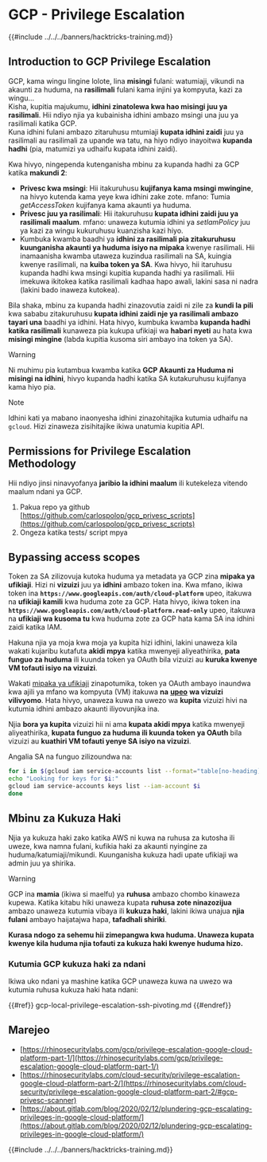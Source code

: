 # GCP - Privilege Escalation

{{#include ../../../banners/hacktricks-training.md}}

## Introduction to GCP Privilege Escalation <a href="#introduction-to-gcp-privilege-escalation" id="introduction-to-gcp-privilege-escalation"></a>

GCP, kama wingu lingine lolote, lina **misingi** fulani: watumiaji, vikundi na akaunti za huduma, na **rasilimali** fulani kama injini ya kompyuta, kazi za wingu…\
Kisha, kupitia majukumu, **idhini zinatolewa kwa hao misingi juu ya rasilimali**. Hii ndiyo njia ya kubainisha idhini ambazo msingi una juu ya rasilimali katika GCP.\
Kuna idhini fulani ambazo zitaruhusu mtumiaji **kupata idhini zaidi** juu ya rasilimali au rasilimali za upande wa tatu, na hiyo ndiyo inayoitwa **kupanda hadhi** (pia, matumizi ya udhaifu kupata idhini zaidi).

Kwa hivyo, ningependa kutenganisha mbinu za kupanda hadhi za GCP katika **makundi 2**:

- **Privesc kwa msingi**: Hii itakuruhusu **kujifanya kama msingi mwingine**, na hivyo kutenda kama yeye kwa idhini zake zote. mfano: Tumia _getAccessToken_ kujifanya kama akaunti ya huduma.
- **Privesc juu ya rasilimali**: Hii itakuruhusu **kupata idhini zaidi juu ya rasilimali maalum**. mfano: unaweza kutumia idhini ya _setIamPolicy_ juu ya kazi za wingu kukuruhusu kuanzisha kazi hiyo.
- Kumbuka kwamba baadhi ya **idhini za rasilimali pia zitakuruhusu kuunganisha akaunti ya huduma isiyo na mipaka** kwenye rasilimali. Hii inamaanisha kwamba utaweza kuzindua rasilimali na SA, kuingia kwenye rasilimali, na **kuiba token ya SA**. Kwa hivyo, hii itaruhusu kupanda hadhi kwa msingi kupitia kupanda hadhi ya rasilimali. Hii imekuwa ikitokea katika rasilimali kadhaa hapo awali, lakini sasa ni nadra (lakini bado inaweza kutokea).

Bila shaka, mbinu za kupanda hadhi zinazovutia zaidi ni zile za **kundi la pili** kwa sababu zitakuruhusu **kupata idhini zaidi nje ya rasilimali ambazo tayari una** baadhi ya idhini. Hata hivyo, kumbuka kwamba **kupanda hadhi katika rasilimali** kunaweza pia kukupa ufikiaji wa **habari nyeti** au hata kwa **misingi mingine** (labda kupitia kusoma siri ambayo ina token ya SA).

> [!WARNING]
> Ni muhimu pia kutambua kwamba katika **GCP Akaunti za Huduma ni misingi na idhini**, hivyo kupanda hadhi katika SA kutakuruhusu kujifanya kama hiyo pia.

> [!NOTE]
> Idhini kati ya mabano inaonyesha idhini zinazohitajika kutumia udhaifu na `gcloud`. Hizi zinaweza zisihitajike ikiwa unatumia kupitia API.

## Permissions for Privilege Escalation Methodology

Hii ndiyo jinsi ninavyofanya **jaribio la idhini maalum** ili kutekeleza vitendo maalum ndani ya GCP.

1. Pakua repo ya github [https://github.com/carlospolop/gcp_privesc_scripts](https://github.com/carlospolop/gcp_privesc_scripts)
2. Ongeza katika tests/ script mpya

## Bypassing access scopes <a href="#bypassing-access-scopes" id="bypassing-access-scopes"></a>

Token za SA zilizovuja kutoka huduma ya metadata ya GCP zina **mipaka ya ufikiaji**. Hizi ni **vizuizi** juu ya **idhini** ambazo token ina. Kwa mfano, ikiwa token ina **`https://www.googleapis.com/auth/cloud-platform`** upeo, itakuwa na **ufikiaji kamili** kwa huduma zote za GCP. Hata hivyo, ikiwa token ina **`https://www.googleapis.com/auth/cloud-platform.read-only`** upeo, itakuwa na **ufikiaji wa kusoma tu** kwa huduma zote za GCP hata kama SA ina idhini zaidi katika IAM.

Hakuna njia ya moja kwa moja ya kupita hizi idhini, lakini unaweza kila wakati kujaribu kutafuta **akidi mpya** katika mwenyeji aliyeathirika, **pata funguo za huduma** ili kuunda token ya OAuth bila vizuizi au **kuruka kwenye VM tofauti isiyo na vizuizi**.

Wakati [mipaka ya ufikiaji](https://cloud.google.com/compute/docs/access/service-accounts#accesscopesiam) zinapotumika, token ya OAuth ambayo inaundwa kwa ajili ya mfano wa kompyuta (VM) itakuwa **na** [**upeo**](https://oauth.net/2/scope/) **wa vizuizi vilivyomo**. Hata hivyo, unaweza kuwa na uwezo wa **kupita** vizuizi hivi na kutumia idhini ambazo akaunti iliyovunjika ina.

Njia **bora ya kupita** vizuizi hii ni ama **kupata akidi mpya** katika mwenyeji aliyeathirika, **kupata funguo za huduma ili kuunda token ya OAuth** bila vizuizi au **kuathiri VM tofauti yenye SA isiyo na vizuizi**.

Angalia SA na funguo zilizoundwa na:
```bash
for i in $(gcloud iam service-accounts list --format="table[no-heading](email)"); do
echo "Looking for keys for $i:"
gcloud iam service-accounts keys list --iam-account $i
done
```
## Mbinu za Kukuza Haki

Njia ya kukuza haki zako katika AWS ni kuwa na ruhusa za kutosha ili uweze, kwa namna fulani, kufikia haki za akaunti nyingine za huduma/katumiaji/mikundi. Kuunganisha kukuza hadi upate ufikiaji wa admin juu ya shirika.

> [!WARNING]
> GCP ina **mamia** (ikiwa si maelfu) ya **ruhusa** ambazo chombo kinaweza kupewa. Katika kitabu hiki unaweza kupata **ruhusa zote ninazozijua** ambazo unaweza kutumia vibaya ili **kukuza haki**, lakini ikiwa unajua **njia fulani** ambayo haijatajwa hapa, **tafadhali shiriki**.

**Kurasa ndogo za sehemu hii zimepangwa kwa huduma. Unaweza kupata kwenye kila huduma njia tofauti za kukuza haki kwenye huduma hizo.**

### Kutumia GCP kukuza haki za ndani

Ikiwa uko ndani ya mashine katika GCP unaweza kuwa na uwezo wa kutumia ruhusa kukuza haki hata ndani:

{{#ref}}
gcp-local-privilege-escalation-ssh-pivoting.md
{{#endref}}

## Marejeo

- [https://rhinosecuritylabs.com/gcp/privilege-escalation-google-cloud-platform-part-1/](https://rhinosecuritylabs.com/gcp/privilege-escalation-google-cloud-platform-part-1/)
- [https://rhinosecuritylabs.com/cloud-security/privilege-escalation-google-cloud-platform-part-2/](https://rhinosecuritylabs.com/cloud-security/privilege-escalation-google-cloud-platform-part-2/#gcp-privesc-scanner)
- [https://about.gitlab.com/blog/2020/02/12/plundering-gcp-escalating-privileges-in-google-cloud-platform/](https://about.gitlab.com/blog/2020/02/12/plundering-gcp-escalating-privileges-in-google-cloud-platform/)

{{#include ../../../banners/hacktricks-training.md}}

